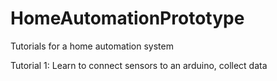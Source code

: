 # HomeAutomationPrototype
Tutorials for a home automation system

Tutorial 1: Learn to connect sensors to an arduino, collect data

